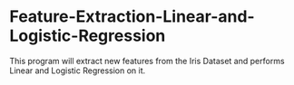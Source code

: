 # Feature-Extraction-Linear-and-Logistic-Regression
This program will extract new features from the Iris Dataset and performs Linear and Logistic Regression on it.
